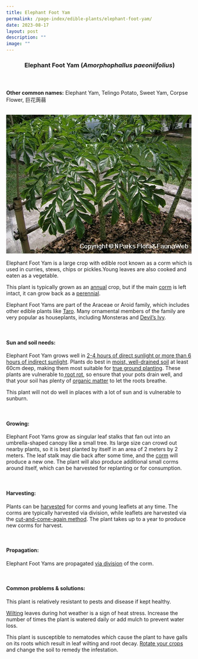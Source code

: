 ```yaml
---
title: Elephant Foot Yam
permalink: /page-index/edible-plants/elephant-foot-yam/
date: 2023-08-17
layout: post
description: ""
image: ""
---
```

<header>
	<h3>Elephant Foot Yam (<em>Amorphophallus paeoniifolius</em>)</h3>
</header>
	
<section>
	<p><strong>Other common names:</strong> Elephant Yam, Telingo Potato, Sweet Yam, Corpse Flower, 巨花蒟蒻</p>
	<br>
</section>

<section>
	<img title="Photo by Flora and Fauna Web." src="/images/Plants/elephantfootyam_ffw.jfif">
	<p>Elephant Foot Yam is a large crop with edible root known as a corm which is used in curries, stews, chips or pickles.Young leaves are also cooked and eaten as a vegetable.</p>
	<p>This plant is typically grown as an <a href="/learn-more-about-gardening/glossary/#a">annual</a> crop, but if the main <a href="/learn-more-about-gardening/glossary/#c">corm</a> is left intact, it can grow back as a <a href="/learn-more-about-gardening/glossary/#p">perennial</a>.</p>
	<p>Elephant Foot Yams are part of the Araceae or Aroid family, which includes other edible plants like <a href="/page-index/edible-plants/taro">Taro</a>. Many ornamental members of the family are very popular as houseplants, including Monsteras and <a href="/page-index/ornamental-plants/devils-ivy">Devil’s Ivy</a>.</p>       
	<br>
</section>

<section>
	<h4>Sun and soil needs:</h4>
	<p>Elephant Foot Yam grows well in <a href="/page-index/horticulture-techniques/gauging-light">2-4 hours of direct sunlight or more than 6 hours of indirect sunlight</a>. Plants do best in <a href="/page-index/horticulture-techniques/soil">moist, well-drained soil</a> at least 60cm deep, making them most suitable for <a href="/page-index/horticulture-techniques/true-ground">true ground planting</a>. These plants are vulnerable to<a href="/page-index/plant-problems/root-rot"> root rot</a>, so ensure that your pots drain well, and that your soil has plenty of <a href="/page-index/horticulture-techniques/soil-amendments">organic matter</a> to let the roots breathe.</p>
	<p>This plant will not do well in places with a lot of sun and is vulnerable to sunburn.</p>
	<br>
</section>

<section>
  <h4>Growing:</h4>
	<p>Elephant Foot Yams grow as singular leaf stalks that fan out into an umbrella-shaped canopy like a small tree. Its large size can crowd out nearby plants, so it is best planted by itself in an area of 2 meters by 2 meters. The leaf stalk may die back after some time, and the <a href="/learn-more-about-gardening/glossary/#c">corm</a> will produce a new one. The plant will also produce additional small corms around itself, which can be harvested for replanting or for consumption.</p>
	<br>
</section>

<section>
	<h4>Harvesting:</h4>
	<p>Plants can be <a href="/page-index/horticulture-techniques/harvesting-hygiene">harvested</a> for corms and young leaflets at any time. The corms are typically harvested via division, while leaflets are harvested via the <a href="/page-index/horticulture-techniques/cut-and-come-again">cut-and-come-again method</a>. The plant takes up to a year to produce new corms for harvest.</p>
	<br>
</section>

<section>
	<h4>Propagation:</h4>
	<p>Elephant Foot Yams are propagated <a href="/page-index/horticulture-techniques/propagation-by-division">via division</a> of the corm.</p>
	<br>
</section>

<section>
	<h4>Common problems &amp; solutions:</h4>
	<p>This plant is relatively resistant to pests and disease if kept healthy.</p>
	<p><a href="/page-index/plant-problems/wilting">Wilting</a> leaves during hot weather is a sign of heat stress. Increase the number of times the plant is watered daily or add mulch to prevent water loss.</p>
	<p>This plant is susceptible to nematodes which cause the plant to have galls on its roots which result in leaf wilting and root decay. <a href="/page-index/horticulture-techniques/crop-rotation">Rotate your crops</a> and change the soil to remedy the infestation.</p>
	<br>
</section>